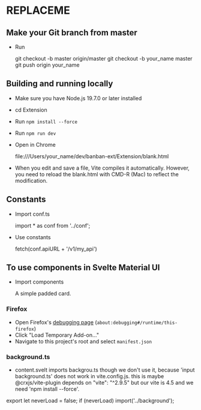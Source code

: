 # REPLACEME

## Make your Git branch from master

- Run

  git checkout -b master origin/master
  git checkout -b your_name master
  git push origin your_name

## Building and running locally

- Make sure you have Node.js 19.7.0 or later installed
- cd Extension
- Run `npm install --force`
- Run `npm run dev`
- Open in Chrome

  file:///Users/your_name/dev/banban-ext/Extension/blank.html

- When you edit and save a file, Vite compiles it automatically. However, you need to reload the
  blank.html with CMD-R (Mac) to reflect the modification.


## Constants

- Import conf.ts

  import * as conf from '../conf';

- Use constants

  fetch(conf.apiURL + '/v1/my_api')

## To use components in Svelte Material UI

- Import components

  <script>
    import Card from '@smui/card';
  </script>

  <Card padded>A simple padded card.</Card>

### Firefox

- Open Firefox's [debugging page](about:debugging#/runtime/this-firefox) (`about:debugging#/runtime/this-firefox`)
- Click "Load Temporary Add-on..."
- Navigate to this project's root and select `manifest.json`

### background.ts

- content.svelt imports backgrou.ts though we don't use it, because 'input background.ts' does
  not work in vite.config.js. this is maybe @crxjs/vite-plugin depends on "vite": "^2.9.5" but
  our vite is 4.5 and we need 'npm install --force'.

 export let neverLoad = false;
 if (neverLoad) import('../background');
